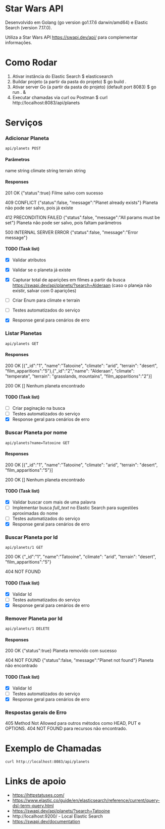 # Star Wars API

Desenvolvido em Golang  (go version go1.17.6 darwin/amd64) e Elastic Search (version 7.17.0).

Utiliza a Star Wars API https://swapi.dev/api/ para complementar informações.

# Como Rodar

1. Ativar instância do Elastic Search
	$ elasticsearch
2. Buildar projeto (a partir da pasta do projeto)
	$ go build .
3. Ativar server Go (a partir da pasta do projeto) (default port 8083)
	$ go run . &
4. Executar chamadas via curl ou Postman
	$ curl http://localhost:8083/api/planets

# Serviços

 ### Adicionar Planeta

	api/planets POST

#### Parâmetros

name string
climate string
terrain string

#### Responses

201 OK 
{"status":true}
Filme salvo com sucesso

409 CONFLICT 
{"status":false, "message":"Planet already exists"}
Planeta não pode ser salvo, pois já existe

412 PRECONDITION FAILED 
{"status":false, "message":"All params must be set"}
Planeta não pode ser salvo, pois faltam parâmetros

500 INTERNAL SERVER ERROR
{"status":false, "message":"Error message"}

#### TODO (Task list)

- [x] Validar atributos
- [x] Validar se o planeta já existe
- [x] Capturar total de aparições em filmes a partir da busca https://swapi.dev/api/planets/?search=Alderaan (caso o planeja não existir, salvar com 0 aparições)
- [ ] Criar Enum para climate e terrain
- [ ] Testes automatizados do serviço
- [x] Response geral para cenários de erro


### Listar Planetas

	api/planets GET

#### Responses

200 OK 
[{"_id":"1", "name":"Tatooine", "climate": "arid", "terrain": "desert", "film_apparitions":"5"},{"_id":"2","name": "Alderaan", "climate": "temperate", "terrain": "grasslands, mountains", "film_apparitions":"2"}]

200 OK
[]
Nenhum planeta encontrado

#### TODO (Task list)

- [ ] Criar paginação na busca
- [ ] Testes automatizados do serviço
- [x] Response geral para cenários de erro

### Buscar Planeta por nome

	api/planets?name=Tatooine GET

#### Responses

200 OK 
[{"_id":"1", "name":"Tatooine", "climate": "arid", "terrain": "desert", "film_apparitions":"5"}]

200 OK
[]
Nenhum planeta encontrado

#### TODO (Task list)

- [x] Validar buscar com mais de uma palavra
- [ ] Implementar busca *full_text* no Elastic Search para sugestões aproximadas do nome
- [ ] Testes automatizados do serviço
- [x] Response geral para cenários de erro

### Buscar Planeta por Id

	api/planets/1 GET

200 OK {"_id":"1", "name":"Tatooine", "climate": "arid", "terrain": "desert", "film_apparitions":"5"}

404 NOT FOUND

#### TODO (Task list)

- [x] Validar Id
- [ ] Testes automatizados do serviço
- [x] Response geral para cenários de erro

### Remover Planeta por Id

	api/planets/1 DELETE

#### Responses

200 OK 
{"status":true}
Planeta removido com sucesso

404 NOT FOUND 
{"status":false, "message":"Planet not found"}
Planeta não encontrado

#### TODO (Task list)

- [x] Validar Id
- [ ] Testes automatizados do serviço
- [x] Response geral para cenários de erro

### Respostas gerais de Erro

405 Method Not Allowed para outros métodos como HEAD, PUT e OPTIONS.
404 NOT FOUND para recursos não encontrado.

# Exemplo de Chamadas

	curl http://localhost:8083/api/planets

# Links de apoio

- https://httpstatuses.com/
- https://www.elastic.co/guide/en/elasticsearch/reference/current/query-dsl-term-query.html
- https://swapi.dev/api/planets/?search=Tatooine
- http://localhost:9200/ - Local Elastic Search
- https://swapi.dev/documentation